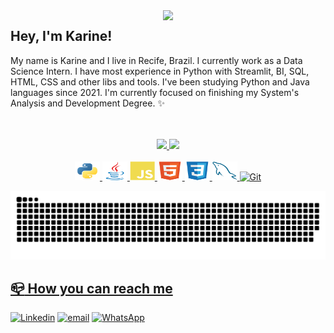 <img align="right" src="https://i.pinimg.com/originals/9d/9b/d1/9d9bd13afce1a798d22ecfd9897730ed.gif" width="260"/>

## Hey, I'm Karine! 

My name is Karine and I live in Recife, Brazil. I currently work as a Data Science Intern. I have most experience in Python with Streamlit, BI, SQL, HTML, CSS and other libs and tools. I've been studying Python and Java languages since 2021. I'm currently focused on finishing my System's Analysis and Development Degree. ✨

</br>
<br>

<div align="center">
  <a href="https://github.com/jkss13">
  <img height="150em" src="https://github-readme-stats.vercel.app/api?username=jkss13&show_icons=true&theme=dark&include_all_commits=true&count_private=true"/>
  <img height="150em" src="https://github-readme-stats.vercel.app/api/top-langs/?username=jkss13&layout=compact&langs_count=7&theme=dark"/>
</div>

<br>

<div align="center">
  <img alt="Python" height="30" width="40" title="Python" src="https://raw.githubusercontent.com/devicons/devicon/master/icons/python/python-original.svg" />
  <img alt="Java" height="30" width="40" title="Java" src="https://raw.githubusercontent.com/devicons/devicon/master/icons/java/java-original.svg" />
  <img alt="JavaScript" height="30" width="40" title="JavaScript" src="https://raw.githubusercontent.com/devicons/devicon/master/icons/javascript/javascript-plain.svg"/>
  <img alt="HTML" height="30" width="40" title="HTML5" src="https://raw.githubusercontent.com/devicons/devicon/master/icons/html5/html5-original.svg" />
  <img alt="CSS" height="30" width="40" title="CSS3" src="https://raw.githubusercontent.com/devicons/devicon/master/icons/css3/css3-original.svg" />
  <img alt="MySQL" height="30" width="40" title="MySQL" src="https://raw.githubusercontent.com/devicons/devicon/master/icons/mysql/mysql-original.svg" />
  <img alt="Git" height="30" width="40" title="Git" src="https://cdn.jsdelivr.net/gh/devicons/devicon/icons/git/git-original.svg" />
</div>

![snake gif](https://raw.githubusercontent.com/platane/platane/output/github-contribution-grid-snake-dark.svg)

## :mailbox_closed: How you can reach me
[![Linkedin](https://img.shields.io/badge/LinkedIn-0077B5?style=for-the-badge&logo=linkedin&logoColor=white)](https://www.linkedin.com/in/janeissakarine/) [![email](https://img.shields.io/badge/Gmail-D14836?style=for-the-badge&logo=gmail&logoColor=white)](mailto:janeissakarine@gmail.com) [![WhatsApp](https://img.shields.io/badge/WhatsApp-25D366?style=for-the-badge&logo=whatsapp&logoColor=white)](https://wa.me/5581998402607?text=Olá,%20meu%20nome%20é%20Karine%20Santos!)
